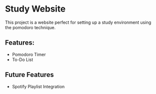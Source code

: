 # Study Website
This project is a website perfect for setting up a study environment using the pomodoro technique.

## Features:
- Pomodoro Timer
- To-Do List

## Future Features
- Spotify Playlist Integration

